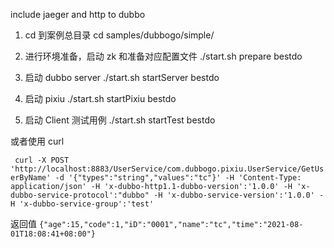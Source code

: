 include jaeger and http to dubbo
1. cd 到案例总目录
cd samples/dubbogo/simple/

2. 进行环境准备，启动 zk 和准备对应配置文件
./start.sh prepare bestdo

3. 启动 dubbo server
./start.sh startServer bestdo

4. 启动 pixiu 
./start.sh startPixiu bestdo

5. 启动 Client 测试用例
./start.sh startTest bestdo

或者使用 curl 

``` curl -X POST 'http://localhost:8883/UserService/com.dubbogo.pixiu.UserService/GetUserByName' -d '{"types":"string","values":"tc"}' -H 'Content-Type: application/json' -H 'x-dubbo-http1.1-dubbo-version':'1.0.0' -H 'x-dubbo-service-protocol':"dubbo" -H 'x-dubbo-service-version':'1.0.0' -H 'x-dubbo-service-group':'test'```

返回值 ``` {"age":15,"code":1,"iD":"0001","name":"tc","time":"2021-08-01T18:08:41+08:00"} ```
